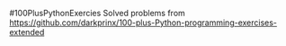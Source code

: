 #100PlusPythonExercies
Solved problems from https://github.com/darkprinx/100-plus-Python-programming-exercises-extended
